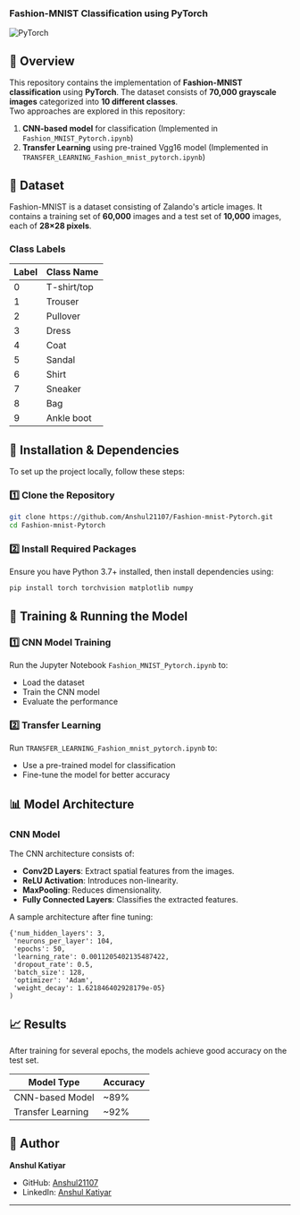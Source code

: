 ### Fashion-MNIST Classification using PyTorch

![PyTorch](https://img.shields.io/badge/PyTorch-1.12-red.svg)
## 📌 Overview  
This repository contains the implementation of **Fashion-MNIST classification** using **PyTorch**. The dataset consists of **70,000 grayscale images** categorized into **10 different classes**.  
Two approaches are explored in this repository:
1. **CNN-based model** for classification (Implemented in `Fashion_MNIST_Pytorch.ipynb`)
2. **Transfer Learning** using pre-trained Vgg16 model (Implemented in `TRANSFER_LEARNING_Fashion_mnist_pytorch.ipynb`)

## 📂 Dataset  
Fashion-MNIST is a dataset consisting of Zalando's article images. It contains a training set of **60,000** images and a test set of **10,000** images, each of **28×28 pixels**.  

### **Class Labels**
| Label | Class Name       |
|-------|----------------|
| 0     | T-shirt/top    |
| 1     | Trouser        |
| 2     | Pullover       |
| 3     | Dress          |
| 4     | Coat           |
| 5     | Sandal         |
| 6     | Shirt          |
| 7     | Sneaker        |
| 8     | Bag            |
| 9     | Ankle boot     |

## 🔧 Installation & Dependencies  
To set up the project locally, follow these steps:

### **1️⃣ Clone the Repository**
```bash
git clone https://github.com/Anshul21107/Fashion-mnist-Pytorch.git
cd Fashion-mnist-Pytorch
```

### **2️⃣ Install Required Packages**  
Ensure you have Python 3.7+ installed, then install dependencies using:
```bash
pip install torch torchvision matplotlib numpy
```

## 🚀 Training & Running the Model  
### **1️⃣ CNN Model Training**
Run the Jupyter Notebook `Fashion_MNIST_Pytorch.ipynb` to:
- Load the dataset  
- Train the CNN model  
- Evaluate the performance  

### **2️⃣ Transfer Learning**
Run `TRANSFER_LEARNING_Fashion_mnist_pytorch.ipynb` to:
- Use a pre-trained model for classification  
- Fine-tune the model for better accuracy  

## 📊 Model Architecture  
### **CNN Model**
The CNN architecture consists of:

- **Conv2D Layers**: Extract spatial features from the images.
- **ReLU Activation**: Introduces non-linearity.
- **MaxPooling**: Reduces dimensionality.
- **Fully Connected Layers**: Classifies the extracted features.

A sample architecture after fine tuning:
```
{'num_hidden_layers': 3,
 'neurons_per_layer': 104,
 'epochs': 50,
 'learning_rate': 0.0011205402135487422,
 'dropout_rate': 0.5,
 'batch_size': 128,
 'optimizer': 'Adam',
 'weight_decay': 1.621846402928179e-05}
)
```

## 📈 Results  
After training for several epochs, the models achieve good accuracy on the test set.

| Model Type          | Accuracy |
|--------------------|----------|
| CNN-based Model   | ~89%     |
| Transfer Learning | ~92%     |


## 👤 Author  
**Anshul Katiyar**  
- GitHub: [Anshul21107](https://github.com/Anshul21107)
- LinkedIn: [Anshul Katiyar](https://www.linkedin.com/in/anshul-katiyar-430b23235/)

---
